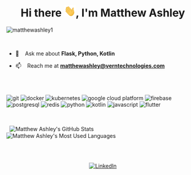 <!--
Here are some ideas to get you started:

- 🔭 I’m currently working on ...
- 🌱 I’m currently learning ...
- 👯 I’m looking to collaborate on ...
- 🤔 I’m looking for help with ...
- 💬 Ask me about ...
- 📫 How to reach me: ...
- 😄 Pronouns: ...
- ⚡ Fun fact: ...
-->

#

<h1 align="center">Hi there
    <img src="https://raw.githubusercontent.com/matthewashley1/matthewashley1/main/wave.gif"
        alt="wave gif" width="30px" height="30">, I'm Matthew Ashley
</h1

<p align="left"> <img src="https://komarev.com/ghpvc/?username=matthewashley1"
alt="matthewashley1"/> </p>

<br/>

- 💬  &nbsp;&nbsp; Ask me about **Flask, Python, Kotlin**

- 📫  &nbsp;&nbsp; Reach me at **matthewashley@verntechnologies.com**

<br/>
<br/>

<p align="left">
    <img src="https://img.icons8.com/color/48/000000/git.png"
        alt="git" width="40" height="40"/>
    <img src="https://img.icons8.com/color/48/000000/docker.png"
        alt="docker" width="40" height="40"/>
    <img src="https://img.icons8.com/color/48/000000/kubernetes.png"
        alt="kubernetes" width="40" height="40"/>
    <img src="https://img.icons8.com/color/48/000000/google-cloud-platform.png"
        alt="google cloud platform" widht="40" height="40"/>
    <img src="https://img.icons8.com/color/48/000000/firebase.png"
        alt="firebase" width="40" height="40"/>
    <img src="https://img.icons8.com/color/48/000000/postgreesql.png"
        alt="postgresql" width="40" height="40"/>
    <img src="https://img.icons8.com/color/48/000000/redis.png"
        alt="redis" width="40" height="40"/>
    <img src="https://img.icons8.com/color/48/000000/python.png"
        alt="python" width="40" height="40"/>
    <img src="https://img.icons8.com/color/48/000000/kotlin.png"
        alt="kotlin" width="40" height="40"/>
    <img src="https://img.icons8.com/color/48/000000/javascript.png"
        alt="javascript" width="40" height="40"/>
    <img src="https://img.icons8.com/color/48/000000/flutter.png"
        alt="flutter" widht="40" height="40"/>
</p>

<br/>

<p>
    &nbsp;
    <img align="center" src="https://github-readme-stats.vercel.app/api?username=matthewashley1&show_icons=true&count_private=true&title_color=ffffff&text_color=c9cacc&icon_color=2bbc8a&bg_color=1d1f21"
        alt="Matthew Ashley's GitHub Stats"/>
    &nbsp;
    <img align="center" src="https://github-readme-stats.vercel.app/api/top-langs/?username=matthewashley1&layout=compact&langs_count=10&hide=makefile,cmake,java&title_color=ffffff&text_color=c9cacc&icon_color=2bbc8a&bg_color=1d1f21"
        alt="Matthew Ashley's Most Used Languages"/>
</p>

<br/>
<br/>

<p align="center">
    <a href="https://www.linkedin.com/in/matthew-ashley" target="blank">
        <img src="https://img.icons8.com/fluent/48/000000/linkedin.png"
            alt="LinkedIn" width="70" height="70"/>
    </a>
</p>
